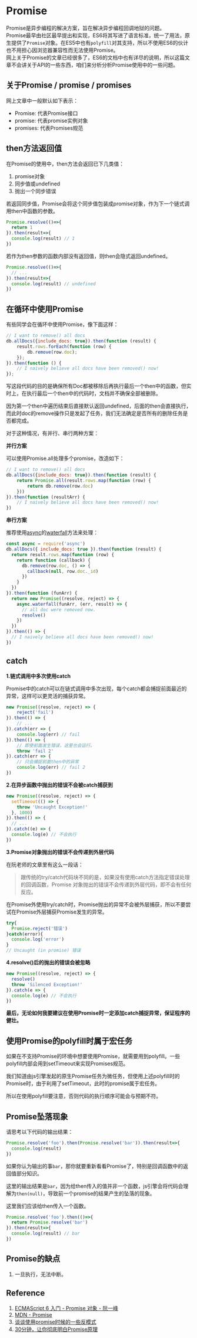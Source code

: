 # Promise

Promise是异步编程的解决方案，旨在解决异步编程回调地狱的问题。  
Promise最早由社区最早提出和实现，ES6将其写进了语言标准，统一了用法，原生提供了`Promise`对象。在ES5中也有`polyfill`对其支持，所以不使用ES6的伙计也不用担心因浏览器兼容性而无法使用Promise。  
网上关于Promise的文章已经很多了，ES6的文档中也有详尽的说明，所以这篇文章不会讲关于API的一些东西，咱们来分析分析Promise使用中的一些问题。

## 关于Promise / promise / promises

网上文章中一般默认如下表示：

* Promise: 代表Promise接口
* promise: 代表promise实例对象
* promises: 代表Promises规范

## then方法返回值

在Promise的使用中，then方法会返回已下几类值：

1. promise对象
2. 同步值或undefined
3. 抛出一个同步错误

若返回同步值，Promise会将这个同步值包装成promise对象，作为下一个链式调用then中函数的参数。

``` js
Promise.resolve(()=>{
  return 1
}).then(result=>{
  console.log(result) // 1
})
```

若作为then参数的函数内部没有返回值，则then会隐式返回undefined。

``` js
Promise.resolve(()=>{
  // ...
}).then(result=>{
  console.log(result) // undefined
})
```

## 在循环中使用Promise

有些同学会在循环中使用Promise，像下面这样：

``` js
// I want to remove() all docs
db.allDocs({include_docs: true}).then(function (result) {
    result.rows.forEach(function (row) {
        db.remove(row.doc);
    });
}).then(function () {
    // I naively believe all docs have been removed() now!
});
```

写这段代码的目的是确保所有Doc都被移除后再执行最后一个then中的函数，但实时上，在执行最后一个then中的代码时，文档并不确保全部被删除。

因为第一个then中遍历结束后直接默认返回undefined，后面的then会直接执行，而此时doc的remove操作只是发起了任务，我们无法确定是否所有的删除任务是否都完成。

对于这种情况，有并行、串行两种方案：

**并行方案**

可以使用Promise.all处理多个promise，改造如下：

``` js
// I want to remove() all docs
db.allDocs({include_docs: true}).then(function (result) {
    return Promise.all(result.rows.map(function (row) {
        return db.remove(row.doc)
    }))
}).then(function (resultArr) {
    // I naively believe all docs have been removed() now!
})
```

**串行方案**

推荐使用[async](https://github.com/caolan/async)的[waterfall](https://caolan.github.io/async/docs.html#waterfall)方法来处理：

``` js
const async = require('async')
db.allDocs({ include_docs: true }).then(function (result) {
  return result.rows.map(function (row) {
    return function (callback) {
      db.remove(row.doc, () => {
        callback(null, row.doc._id)
      })
    }
  })
}).then(function (funArr) {
  return new Promise((resolve, reject) => {
    async.waterfall(funArr, (err, result) => {
      // all doc were removed now.
      resolve()
    })
  })
}).then(() => {
  // I naively believe all docs have been removed() now!
})
```

## catch

**1.链式调用中多次使用catch**

Promise中的catch可以在链式调用中多次出现，每个catch都会捕捉前面最近的异常，这样可以更灵活的捕获异常。

``` js
new Promise((resolve, reject) => {
    reject('fail')
}).then(() => {
    // ...
}).catch(err => {
    console.log(err) // fail
}).then(() => {
    // 即使前面发生错误，这里也会运行。
    throw 'fail 2'
}).catch(err => {
    // 只会捕捉前面then中的异常
    console.log(err) // fail 2
})
```

**2.在异步函数中抛出的错误不会被catch捕获到**

``` js
new Promise((resolve, reject) => {
  setTimeout(() => {
    throw 'Uncaught Exception!'
  }, 1000)
}).then(() => {
  // ...
}).catch((e) => {
  console.log(e) // 不会执行
})
```

**3.Promise对象抛出的错误不会传递到外层代码**

在阮老师的文章里有这么一段话：
> 跟传统的try/catch代码块不同的是，如果没有使用catch方法指定错误处理的回调函数，Promise 对象抛出的错误不会传递到外层代码，即不会有任何反应。

在Promise外使用try/catch时，Promise抛出的异常不会被外层捕获，所以不要尝试在Promise外层捕获Promise发生的异常。

``` js
try{
  Promise.reject('错误')
}catch(error){
  console.log('error')
}
// Uncaught (in promise) 错误
```

**4.resolve()后的抛出的错误会被忽略**

``` js
new Promise((resolve, reject) => {
  resolve()
  throw 'Silenced Exception!'
}).catch(e => {
  console.log(e) // 不会执行
})
```

**最后，无论如何我要建议在使用Promise时一定添加catch捕捉异常，保证程序的健壮。**

## 使用Promise的polyfill时属于宏任务

如果在不支持Promise的环境中想要使用Promise，就需要用到polyfill。一些polyfill内部会用到setTimeout来实现Promises规范。

我们知道由js引擎发起的原生Promise任务为微任务，但使用上述polyfill时的Promise时，由于利用了setTimeout，此时的promise属于宏任务。

所以在使用polyfill要注意，否则代码的执行顺序可能会与预期不符。

## Promise坠落现象

请思考以下代码的输出结果：

``` js
Promise.resolve('foo').then(Promise.resolve('bar')).then(result=>{
  console.log(result)
})
```

如果你认为输出的事`bar`，那你就要重新看看Promise了，特别是回调函数中的返回值部分知识。

这里的输出结果是`bar`，因为给then传入的值并非一个函数，js引擎会将代码会理解为`then(null)`，导致前一个promise的结果产生的坠落的现象。

这里我们应该给then传入一个函数。

``` js
Promise.resolve('foo').then(()=>{
  return Promise.resolve('bar')
}).then(result=>{
  console.log(result) // bar
})
```

## Promise的缺点

1. 一旦执行，无法中断。

## Reference

1. [ECMAScript 6 入门 - Promise 对象 - 阮一峰](http://es6.ruanyifeng.com/#docs/promise#Promise-%E7%9A%84%E5%90%AB%E4%B9%89)
2. [MDN - Promise](https://developer.mozilla.org/zh-CN/docs/Web/JavaScript/Reference/Global_Objects/Promise)
3. [谈谈使用promise时候的一些反模式](https://www.tuicool.com/articles/FvyQ3a)
4. [30分钟，让你彻底明白Promise原理](https://segmentfault.com/a/1190000009478377#articleHeader8)
